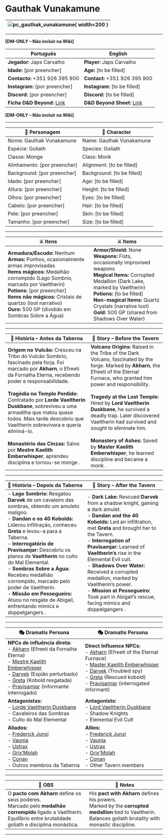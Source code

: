 # Gauthak Vunakamune


| ![pc_gauthak_vunakamune](assets/pc/pc_gauthak_vunakamune.jpeg){ width=200 } |
| --------------------------------------------------------------------------- |

---

**[DM-ONLY – Não incluir na Wiki]**  

| Português                                                                    | English                                                |
| --------------------------------------------------------- | ---------------------------------------- |
| **Jogador:** Japs Carvalho                                      | **Player:**  Japs Carvalho                      |
| **Idade:** [por preencher]                                          | **Age:**   [to be filled]                        |
| **Contacto:** +351 926 395 900                                    | **Contact:**  +351 926 395 900                   |
| **Instagram:** [por preencher]                                   | **Instagram:**  [to be filled]               |
| **Discord:** [por preencher]                                       | **Discord:**  [to be filled]                   |
| **Ficha D&D Beyond:** [Link](https://www.dndbeyond.com/characters/138748528)                     | **D&D Beyond Sheet:**  [Link](https://www.dndbeyond.com/characters/138748528) |

**[DM-ONLY – Não incluir na Wiki]**  

---

| **🧙 Personagem**            | **🧙 Character**           |
| ---------------------------- | -------------------------- |
| Nome: Gauthak Vunakamune     | Name:  Gauthak Vunakamune  |
| Espécie:  Goliath            | Species:  Goliath          |
| Classe:  Monge               | Class:  Monk               |
| Alinhamento: [por preencher] | Alignment: [to be filled]  |
| Background: [por preencher]  | Background: [to be filled] |
| Idade: [por preencher]       | Age: [to be filled]        |
| Altura: [por preencher]      | Height: [to be filled]     |
| Olhos: [por preencher]       | Eyes: [to be filled]       |
| Cabelo: [por preencher]      | Hair: [to be filled]       |
| Pele: [por preencher]        | Skin: [to be filled]       |
| Tamanho:  [por preencher]    | Size:  [to be filled]      |

---

| **⚔️ Itens**             | **⚔️ Items**                         |
| ---------------------- | ------------------------------ |
| **Armadura/Escudo:** Nenhum <br>**Armas:** Punhos, ocasionalmente armas improvisadas <br>**Items mágicos:** Medalhão corrompido (Lago Sombrio, marcado por Vaeltherin)  <br>**Potions:** [por preencher] <br>**Items não mágicos:** Cristais de quartzo (loot narrativo)  <br>**Ouro:** 500 GP (dividido em Sombras Sobre a Água)  | **Armor/Shield:** None <br>**Weapons:** Fists, occasionally improvised weapons <br>**Magical Items:** Corrupted Medallion (Dark Lake, marked by Vaeltherin)  <br>**Potions:** [to be filled] <br>**Non-magical Items:** Quartz Crystals (narrative loot)  <br>**Gold:** 500 GP (shared from Shadows Over Water)  |

---

| **📖 História – Antes da Taberna** | **📖 Story – Before the Tavern** |
| ---------------------------------- | -------------------------------- |
| **Origem no Vulcão:** Cresceu na Tribo do Vulcão Sombrio, fascinado pela forja. Foi marcado por **Akharn**, o Efreeti da Fornalha Eterna, recebendo poder e responsabilidade. <br><br>**Tragédia no Templo Perdido:** Contratado por **Lorde Vaeltherin Duskbane**, sobreviveu a uma armadilha que matou quase todos. Mais tarde descobriu que Vaeltherin sobrevivera e queria eliminá-lo. <br><br>**Monastério das Cinzas:** Salvo por **Mestre Kaelith Emberwhisper**, aprendeu disciplina e tornou-se monge  . | **Volcano Origins:** Raised in the Tribe of the Dark Volcano, fascinated by the forge. Marked by **Akharn**, the Efreeti of the Eternal Furnace, who granted him power and responsibility. <br><br>**Tragedy at the Lost Temple:** Hired by **Lord Vaeltherin Duskbane**, he survived a deadly trap. Later discovered Vaeltherin had survived and sought to eliminate him. <br><br>**Monastery of Ashes:** Saved by **Master Kaelith Emberwhisper**, he learned discipline and became a monk  . |

---

| **📖 História – Depois da Taberna** | **📖 Story – After the Tavern** |
| ----------------------------------- | -------------------------------- |
| - **Lago Sombrio:** Resgatou **Darvek** de um cavaleiro das sombras, obtendo um amuleto maligno. <br>- **Dandan e os 40 Kobolds:** Liderou infiltração, conheceu **Greta** e levou-a para a Taberna. <br>- **Interrogatório de Pravisamjar:** Descobriu os planos de **Vaeltherin** no culto do Mal Elemental. <br>- **Sombras Sobre a Água:** Recebeu medalhão corrompido, marcado pelo poder de Vaeltherin. <br>- **Missão em Pessegueiro:** Atuou no resgate de Abigail, enfrentando mimics e doppelgangers   . | - **Dark Lake:** Rescued **Darvek** from a shadow knight, gaining a dark amulet. <br>- **Dandan and the 40 Kobolds:** Led an infiltration, met **Greta** and brought her to the Tavern. <br>- **Interrogation of Pravisamjar:** Learned of **Vaeltherin’s** rise in the Elemental Evil cult. <br>- **Shadows Over Water:** Received a corrupted medallion, marked by Vaeltherin’s power. <br>- **Mission at Pessegueiro:** Took part in Abigail’s rescue, facing mimics and doppelgangers   . |

---

| **🎭 Dramatis Persona**                                                                                                                 | **🎭 Dramatis Persona**                                                                                                           |
| --------------------------------------------------------------------------------------------------------------------------------------- | --------------------------------------------------------------------------------------------------------------------------------- |
| **NPCs de influência direta:**  <br>- [Akharn](../npc/akharn.md) (Efreeti da Fornalha Eterna) <br>- [Mestre Kaelith Emberwhisper](../npc/kaelith_emberwhisper.md) <br>- [Darvek](../npc/darvek.md) (Espião perturbado) <br>- [Greta](../npc/greta.md) (Kobold resgatada) <br>- [Pravisamjar](../npc/pravisamjar.md) (informante interrogado) | **Direct Influence NPCs:**  <br>- [Akharn](../npc/akharn.md) (Efreeti of the Eternal Furnace) <br>- [Master Kaelith Emberwhisper](../npc/kaelith_emberwhisper.md) <br>- [Darvek](../npc/darvek.md) (Troubled spy) <br>- [Greta](../npc/greta.md) (Rescued kobold) <br>- [Pravisamjar](../npc/pravisamjar.md) (interrogated informant) |
| **Antagonistas:**  <br>- [Lorde Vaeltherin Duskbane](../npc/vaeltherin_duskbane.md) <br>- Cavaleiros das Sombras <br>- Culto do Mal Elemental | **Antagonists:**  <br>- [Lord Vaeltherin Duskbane](../npc/vaeltherin_duskbane.md) <br>- Shadow Knights <br>- Elemental Evil Cult |
| **Aliados:**  <br>- [Frederick Junsi](../pc/pc_friedrick_junsi.md) <br>- [Vaunia](../pc/pc_vaunia.md) <br>- [Ustrax](../pc/pc_ustrax.md) <br>- [Grix’Molah](../pc/pc_grixmolah.md) <br>- [Conan](docs/dm/-/pc/pc_conan_barbaro_ra.md) <br>- Outros membros da Taberna | **Allies:**  <br>- [Frederick Junsi](../pc/pc_friedrick_junsi.md) <br>- [Vaunia](../pc/pc_vaunia.md) <br>- [Ustrax](../pc/pc_ustrax.md) <br>- [Grix’Molah](../pc/pc_grixmolah.md) <br>- [Conan](docs/dm/-/pc/pc_conan_barbaro_ra.md) <br>- Other Tavern members |

---

| **🔮 OBS** | **🔮 Notes** |
| ---------- | ------------ |
| O **pacto com Akharn** define os seus poderes. <br>Marcado pelo **medalhão corrompido** ligado a Vaeltherin. <br>Equilíbrio entre brutalidade goliath e disciplina monástica. | His **pact with Akharn** defines his powers. <br>Marked by the **corrupted medallion** tied to Vaeltherin. <br>Balances goliath brutality with monastic discipline. |

---
